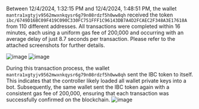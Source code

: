 Between 12/4/2024, 1:32:15 PM and 12/4/2024, 1:48:51 PM, 
the wallet `mantra1xgtyjv9562mwxnkqysr6g79n08rdzf5h0ww8qh` received the token `ibc/6749D16BC09F419C090C330FC751FFF1C96143DB7A4D2FCAEC2F348A3E17618A` from 110 different addresses. 
All transactions were completed within 16 minutes, each using a uniform gas fee of 200,000 and occurring with an average delay of just 8.7 seconds per transaction. 
Please refer to the attached screenshots for further details.

![image](https://github.com/user-attachments/assets/58125a16-c6e6-4ac2-a273-f6f0310120c3)
![image](https://github.com/user-attachments/assets/50160060-4016-47fd-92e1-608c7f0703d8)

During this transaction process, the wallet `mantra1xgtyjv9562mwxnkqysr6g79n08rdzf5h0ww8qh` sent the IBC token to itself. This indicates that the controller likely loaded all wallet private keys into a bot. Subsequently, the same wallet sent the IBC token again with a consistent gas fee of 200,000, ensuring that each transaction was successfully confirmed on the blockchain.
![image](https://github.com/user-attachments/assets/3950119c-1629-4770-a82a-4a2492bbe26d)


